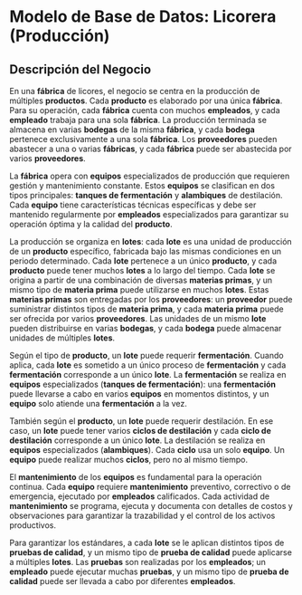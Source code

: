 # Modelo de Base de Datos: Licorera (Producción)

## Descripción del Negocio

En una **fábrica** de licores, el negocio se centra en la producción de múltiples **productos**. Cada **producto** es elaborado por una única **fábrica**. Para su operación, cada **fábrica** cuenta con muchos **empleados**, y cada **empleado** trabaja para una sola **fábrica**. La producción terminada se almacena en varias **bodegas** de la misma **fábrica**, y cada **bodega** pertenece exclusivamente a una sola **fábrica**. Los **proveedores** pueden abastecer a una o varias **fábricas**, y cada **fábrica** puede ser abastecida por varios **proveedores**.

La **fábrica** opera con **equipos** especializados de producción que requieren gestión y mantenimiento constante. Estos **equipos** se clasifican en dos tipos principales: **tanques de fermentación** y **alambiques** de destilación. Cada **equipo** tiene características técnicas específicas y debe ser mantenido regularmente por **empleados** especializados para garantizar su operación óptima y la calidad del **producto**.

La producción se organiza en **lotes**: cada **lote** es una unidad de producción de un **producto** específico, fabricada bajo las mismas condiciones en un periodo determinado. Cada **lote** pertenece a un único **producto**, y cada **producto** puede tener muchos **lotes** a lo largo del tiempo. Cada **lote** se origina a partir de una combinación de diversas **materias primas**, y un mismo tipo de **materia prima** puede utilizarse en muchos **lotes**. Estas **materias primas** son entregadas por los **proveedores**: un **proveedor** puede suministrar distintos tipos de **materia prima**, y cada **materia prima** puede ser ofrecida por varios **proveedores**. Las unidades de un mismo **lote** pueden distribuirse en varias **bodegas**, y cada **bodega** puede almacenar unidades de múltiples **lotes**.

Según el tipo de **producto**, un **lote** puede requerir **fermentación**. Cuando aplica, cada **lote** es sometido a un único proceso de **fermentación** y cada **fermentación** corresponde a un único **lote**. La **fermentación** se realiza en **equipos** especializados (**tanques de fermentación**): una **fermentación** puede llevarse a cabo en varios **equipos** en momentos distintos, y un **equipo** solo atiende una **fermentación** a la vez.

También según el **producto**, un **lote** puede requerir destilación. En ese caso, un **lote** puede tener varios **ciclos de destilación** y cada **ciclo de destilación** corresponde a un único **lote**. La destilación se realiza en **equipos** especializados (**alambiques**). Cada **ciclo** usa un solo **equipo**. Un **equipo** puede realizar muchos **ciclos**, pero no al mismo tiempo.

El **mantenimiento** de los **equipos** es fundamental para la operación continua. Cada **equipo** requiere **mantenimiento** preventivo, correctivo o de emergencia, ejecutado por **empleados** calificados. Cada actividad de **mantenimiento** se programa, ejecuta y documenta con detalles de costos y observaciones para garantizar la trazabilidad y el control de los activos productivos.

Para garantizar los estándares, a cada **lote** se le aplican distintos tipos de **pruebas de calidad**, y un mismo tipo de **prueba de calidad** puede aplicarse a múltiples **lotes**. Las **pruebas** son realizadas por los **empleados**; un **empleado** puede ejecutar muchas **pruebas**, y un mismo tipo de **prueba de calidad** puede ser llevada a cabo por diferentes **empleados**.
